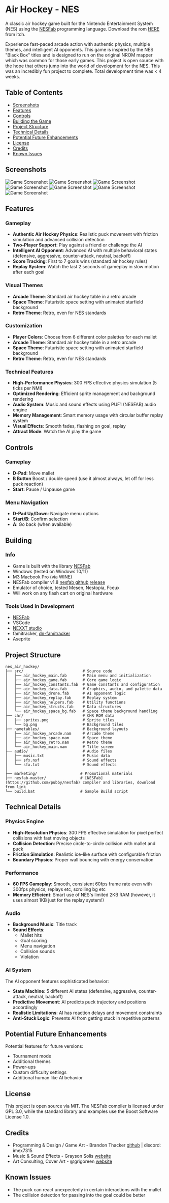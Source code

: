 # Air Hockey - NES

A classic air hockey game built for the Nintendo Entertainment System (NES) using the [NESFab](https://pubby.games/nesfab.html) programming language. Download the rom [HERE](https://bthacker.itch.io/air-hockey-nes-black-box) from itch.

 Experience fast-paced arcade action with authentic physics, multiple themes, and intelligent AI opponents. This game is inspired by the NES "Black Box" titles and is designed to run on the original NROM mapper which was common for those early games. This project is open source with the hope that others jump into the world of development for the NES. This was an incredibly fun project to complete. Total development time was < 4 weeks.

## Table of Contents
- [Screenshots](#screenshots)
- [Features](#features)
- [Controls](#controls)
- [Building the Game](#building)
- [Project Structure](#project-structure)
- [Technical Details](#technical-details)
- [Potential Future Enhancements](#potential-future-enhancements)
- [License](#license)
- [Credits](#credits)
- [Known Issues](#known-issues)

## Screenshots
![Game Screenshot](marketing/cover_marketing.png)
![Game Screenshot](marketing/cartridge.png)
![Game Screenshot](marketing/screenshot_1.png)
![Game Screenshot](marketing/screenshot_2.png)
![Game Screenshot](marketing/screenshot_3.png)
![Game Screenshot](marketing/screenshot_4.png)
![Game Screenshot](marketing/screenshot_6.png)


## Features
### Gameplay
- **Authentic Air Hockey Physics**: Realistic puck movement with friction simulation and advanced collision detection
- **Two-Player Support**: Play against a friend or challenge the AI
- **Intelligent AI Opponent**: Advanced AI with multiple behavioral states (defensive, aggressive, counter-attack, neutral, backoff)
- **Score Tracking**: First to 7 goals wins (standard air hockey rules)
- **Replay System**: Watch the last 2 seconds of gameplay in slow motion after each goal

### Visual Themes
- **Arcade Theme**: Standard air hockey table in a retro arcade
- **Space Theme**: Futuristic space setting with animated starfield background
- **Retro Theme**: Retro, even for NES standards

### Customization
- **Player Colors**: Choose from 6 different color palettes for each mallet
- **Arcade Theme**: Standard air hockey table in a retro arcade
- **Space Theme**: Futuristic space setting with animated starfield background
- **Retro Theme**: Retro, even for NES standards


### Technical Features
- **High-Performance Physics**: 300 FPS effective physics simulation (5 ticks per NMI)
- **Optimized Rendering**: Efficient sprite management and background rendering
- **Audio System**: Music and sound effects using PUF1 (NESFAB) audio engine
- **Memory Management**: Smart memory usage with circular buffer replay system
- **Visual Effects**: Smooth fades, flashing on goal, replay
- **Attract Mode**: Watch the AI play the game

## Controls
### Gameplay
- **D-Pad**: Move mallet 
- **B Button** Boost / double speed (use it almost always, let off for less puck reaction)
- **Start**: Pause / Unpause game

### Menu Navigation
- **D-Pad Up/Down**: Navigate menu options
- **Start/B**: Confirm selection
- **A**: Go back (when available)

## Building

### Info
- Game is built with the library [NESFab](https://pubby.games/nesfab.html)
- Windows (tested on Windows 10/11)
- M3 Macbook Pro (via WINE)
- NESFab compiler v1.8  [nesfab github](https://github.com/pubby/nesfab) [release](https://github.com/pubby/nesfab/releases/tag/v1.8)
- Emulator of choice, tested Mesen, Nestopia, Fceux
- Will work on any flash cart on original hardware

### Tools Used in Development
 - [NESFab](https://github.com/pubby/nesfab)
 - VSCode
 - [NEXXT studio](https://frankengraphics.itch.io/nexxt)
 - famitracker, [dn-famitracker](https://github.com/Dn-Programming-Core-Management/Dn-FamiTracker)
 - Aseprite


## Project Structure

```
nes_air_hockey/
├── src/                          # Source code
│   ├── air_hockey_main.fab       # Main menu and initialization
│   ├── air_hockey_game.fab       # Core game logic
│   ├── air_hockey_constants.fab  # Game constants and configuration
│   ├── air_hockey_data.fab       # Graphics, audio, and palette data
│   ├── air_hockey_drone.fab      # AI opponent logic
│   ├── air_hockey_replay.fab     # Replay system
│   ├── air_hockey_helpers.fab    # Utility functions
│   ├── air_hockey_structs.fab    # Data structures
│   └── air_hockey_space_bg.fab   # Space theme background handling
├── chr/                          # CHR ROM data
│   ├── sprites.png               # Sprite tiles
│   └── bg.png                    # Background tiles
├── nametables/                   # Background layouts
│   ├── air_hockey_arcade.nam     # Arcade theme
│   ├── air_hockey_space.nam      # Space theme
│   ├── air_hockey_retro.nam      # Retro theme
│   └── air_hockey_main.nam       # Title screen
├── audio/                        # Audio files
│   ├── music.txt                 # Music data
│   ├── sfx.nsf                   # Sound effects
│   └── sfx.txt                   # Sound effects
│
├── marketing/                   # Promotional materials
├── nesfab-master/               # [NESFab](https://github.com/pubby/nesfab) compiler and libraries, download from link
└── build.bat                    # Sample Build script
```


## Technical Details
### Physics Engine
- **High-Resolution Physics**: 300 FPS effective simulation for pixel perfect collisions with fast moving objects
- **Collision Detection**: Precise circle-to-circle collision with mallet and puck
- **Friction Simulation**: Realistic ice-like surface with configurable friction
- **Boundary Physics**: Proper wall bouncing with energy conservation

### Performance
- **60 FPS Gameplay**: Smooth, consistent 60fps frame rate even with 300fps physics, replays etc, scrolling bg etc
- **Memory Efficient**: Smart use of NES's limited 2KB RAM (however, it uses almost 1KB just for the replay system!)

### Audio
- **Background Music**: Title track
- **Sound Effects**: 
  - Mallet hits
  - Goal scoring
  - Menu navigation
  - Collision sounds
  - Violation


### AI System
The AI opponent features sophisticated behavior:
- **State Machine**: 5 different AI states (defensive, aggressive, counter-attack, neutral, backoff)
- **Predictive Movement**: AI predicts puck trajectory and positions accordingly
- **Realistic Limitations**: AI has reaction delays and movement constraints
- **Anti-Stuck Logic**: Prevents AI from getting stuck in repetitive patterns


## Potential Future Enhancements
Potential features for future versions:
- Tournament mode
- Additional themes
- Power-ups
- Custom difficulty settings
- Additional human like AI behavior

## License
This project is open source via MIT. The NESFab compiler is licensed under GPL 3.0, while the standard library and examples use the Boost Software License 1.0.

## Credits
- Programming & Design / Game Art - Brandon Thacker [github](https://github.com/bthacker) | discord: imex7315
- Music & Sound Effects - Grayson Solis [website](https://graysonsolis.com/)
- Art Consulting, Cover Art  - @grigoreen [website](https://www.instagram.com/grigoreen/)

## Known Issues
- The puck can react unexpectedly in certain interactions with the mallet
- The collision detection for passing into the goal could be better
